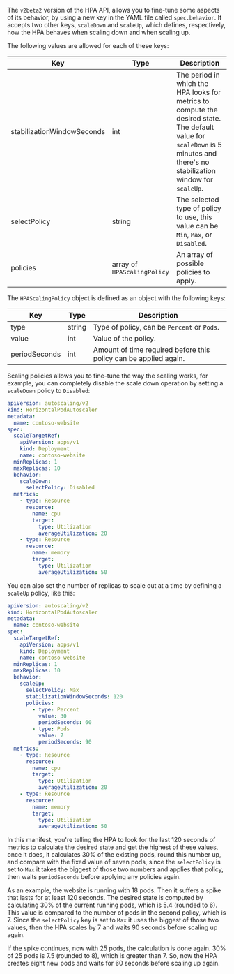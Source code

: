 The `v2beta2` version of the HPA API, allows you to fine-tune some aspects of its behavior, by using a new key in the YAML file called `spec.behavior`. It accepts two other keys, `scaleDown` and `scaleUp`, which defines, respectively, how the HPA behaves when scaling down and when scaling up.

The following values are allowed for each of these keys:

|Key  |Type  |Description  |
|---------|---------|---------|
|stabilizationWindowSeconds     |int         |The period in which the HPA looks for metrics to compute the desired state. The default value for `scaleDown` is 5 minutes and there's no stabilization window for `scaleUp`.         |
|selectPolicy     |string         |The selected type of policy to use, this value can be `Min`, `Max`, or `Disabled`.         |
|policies     |array of `HPAScalingPolicy`         |An array of possible policies to apply.         |

The `HPAScalingPolicy` object is defined as an object with the following keys:

|Key  |Type  |Description  |
|---------|---------|---------|
|type     |string         |Type of policy, can be `Percent` or `Pods`.         |
|value     |int         |Value of the policy.         |
|periodSeconds     |int         |Amount of time required before this policy can be applied again.         |

Scaling policies allows you to fine-tune the way the scaling works, for example, you can completely disable the scale down operation by setting a `scaleDown` policy to `Disabled`:

```yml
apiVersion: autoscaling/v2
kind: HorizontalPodAutoscaler
metadata:
  name: contoso-website
spec:
  scaleTargetRef:
    apiVersion: apps/v1
    kind: Deployment
    name: contoso-website
  minReplicas: 1
  maxReplicas: 10
  behavior:
    scaleDown:
      selectPolicy: Disabled
  metrics:
    - type: Resource
      resource:
        name: cpu
        target:
          type: Utilization
          averageUtilization: 20
    - type: Resource
      resource:
        name: memory
        target:
          type: Utilization
          averageUtilization: 50
```

You can also set the number of replicas to scale out at a time by defining a `scaleUp` policy, like this:

```yml
apiVersion: autoscaling/v2
kind: HorizontalPodAutoscaler
metadata:
  name: contoso-website
spec:
  scaleTargetRef:
    apiVersion: apps/v1
    kind: Deployment
    name: contoso-website
  minReplicas: 1
  maxReplicas: 10
  behavior:
    scaleUp:
      selectPolicy: Max
      stabilizationWindowSeconds: 120
      policies:
        - type: Percent
          value: 30
          periodSeconds: 60
        - type: Pods
          value: 7
          periodSeconds: 90
  metrics:
    - type: Resource
      resource:
        name: cpu
        target:
          type: Utilization
          averageUtilization: 20
    - type: Resource
      resource:
        name: memory
        target:
          type: Utilization
          averageUtilization: 50
```

In this manifest, you're telling the HPA to look for the last 120 seconds of metrics to calculate the desired state and get the highest of these values, once it does, it calculates 30% of the existing pods, round this number up, and compare with the fixed value of seven pods, since the `selectPolicy` is set to `Max` it takes the biggest of those two numbers and applies that policy, then waits `periodSeconds` before applying any policies again.

As an example, the website is running with 18 pods. Then it suffers a spike that lasts for at least 120 seconds. The desired state is computed by calculating 30% of the current running pods, which is 5.4 (rounded to 6). This value is compared to the number of pods in the second policy, which is 7. Since the `selectPolicy` key is set to `Max` it uses the biggest of those two values, then the HPA scales by 7 and waits 90 seconds before scaling up again.

If the spike continues, now with 25 pods, the calculation is done again. 30% of 25 pods is 7.5 (rounded to 8), which is greater than 7. So, now the HPA creates eight new pods and waits for 60 seconds before scaling up again.
